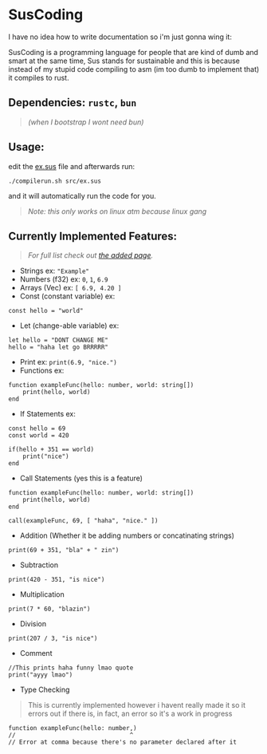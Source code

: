 # SusCoding

I have no idea how to write documentation so i'm just gonna wing it:

SusCoding is a programming language for people that are kind of dumb and smart at the same time, Sus stands for sustainable and this is because instead of my stupid code compiling to asm (im too dumb to implement that) it compiles to rust.

## Dependencies: `rustc`, `bun`

> _(when I bootstrap I wont need bun)_

## Usage:

edit the [ex.sus](ex.sus) file and afterwards run:

```console
./compilerun.sh src/ex.sus
```

and it will automatically run the code for you.

> _Note: this only works on linux atm because linux gang_

## Currently Implemented Features:

> _For full list check out [the added page](added.md)._

- Strings ex: `"Example"`
- Numbers (f32) ex: `0`, `1`, `6.9`
- Arrays (Vec) ex: `[ 6.9, 4.20 ]`
- Const (constant variable) ex:

```SusCoding
const hello = "world"
```

- Let (change-able variable) ex:

```SusCoding
let hello = "DONT CHANGE ME"
hello = "haha let go BRRRRR"
```

- Print ex: `print(6.9, "nice.")`
- Functions ex:

```SusCoding
function exampleFunc(hello: number, world: string[])
	print(hello, world)
end
```

- If Statements ex:

```SusCoding
const hello = 69
const world = 420

if(hello + 351 == world)
	print("nice")
end
```

- Call Statements (yes this is a feature)

```SusCoding
function exampleFunc(hello: number, world: string[])
	print(hello, world)
end

call(exampleFunc, 69, [ "haha", "nice." ])
```

- Addition (Whether it be adding numbers or concatinating strings)

```SusCoding
print(69 + 351, "bla" + " zin")
```

- Subtraction

```SusCoding
print(420 - 351, "is nice")
```

- Multiplication

```SusCoding
print(7 * 60, "blazin")
```

- Division

```SusCoding
print(207 / 3, "is nice")
```

- Comment
```SusCoding
//This prints haha funny lmao quote
print("ayyy lmao")
```

- Type Checking
> This is currently implemented however i havent really made it so it errors out if there is, in fact, an error so it's a work in progress

```SusCoding
function exampleFunc(hello: number,)
//                                ^
// Error at comma because there's no parameter declared after it
```